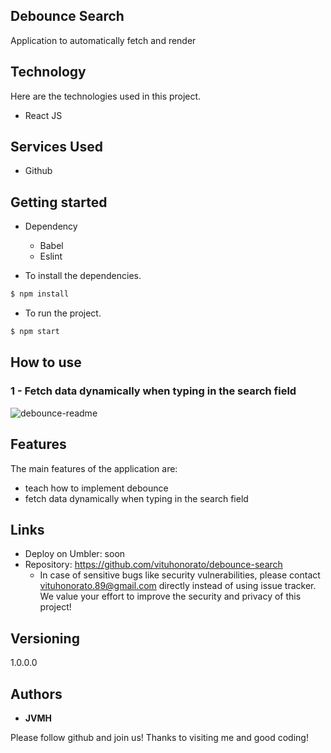 ## Debounce Search
Application to automatically fetch and render


## Technology 

Here are the technologies used in this project.


* React JS




## Services Used

* Github



## Getting started

* Dependency
  - Babel 
  - Eslint
 
  
  
* To install the dependencies.
```bash
$ npm install
```
  
* To run the project.
```bash
$ npm start
```
  

## How to use

### 1 - Fetch data dynamically when typing in the search field  

![debounce-readme](https://user-images.githubusercontent.com/101150943/205523620-ad259cf4-381d-4253-b5ac-fe31329e383d.jpg)





## Features

The main features of the application are:

 - teach how to implement debounce
 - fetch data dynamically when typing in the search field


## Links
  - Deploy on Umbler: soon
  - Repository: https://github.com/vituhonorato/debounce-search
    - In case of sensitive bugs like security vulnerabilities, please contact
      vituhonorato.89@gmail.com directly instead of using issue tracker. We value your effort
      to improve the security and privacy of this project!

  ## Versioning

  1.0.0.0


  ## Authors

  * **JVMH** 

  Please follow github and join us!
  Thanks to visiting me and good coding!
